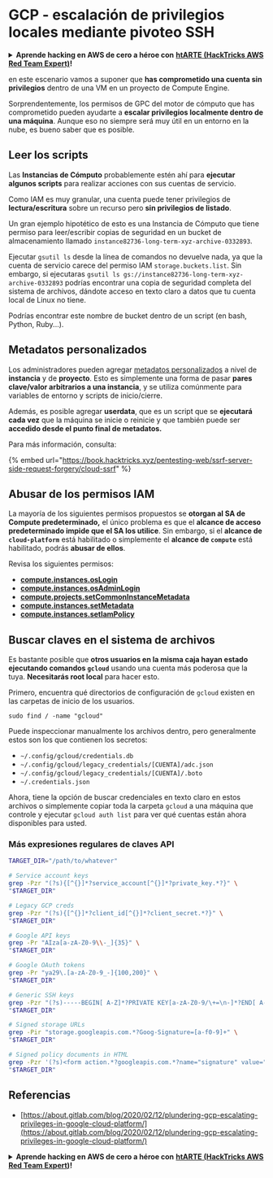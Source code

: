 # GCP - escalación de privilegios locales mediante pivoteo SSH

<details>

<summary><strong>Aprende hacking en AWS de cero a héroe con</strong> <a href="https://training.hacktricks.xyz/courses/arte"><strong>htARTE (HackTricks AWS Red Team Expert)</strong></a><strong>!</strong></summary>

Otras formas de apoyar a HackTricks:

* Si quieres ver a tu **empresa anunciada en HackTricks** o **descargar HackTricks en PDF**, consulta los [**PLANES DE SUSCRIPCIÓN**](https://github.com/sponsors/carlospolop)!
* Consigue el [**merchandising oficial de PEASS & HackTricks**](https://peass.creator-spring.com)
* Descubre [**La Familia PEASS**](https://opensea.io/collection/the-peass-family), nuestra colección de [**NFTs**](https://opensea.io/collection/the-peass-family) exclusivos
* **Únete al** 💬 [**grupo de Discord**](https://discord.gg/hRep4RUj7f) o al [**grupo de Telegram**](https://t.me/peass) o **sígueme** en **Twitter** 🐦 [**@carlospolopm**](https://twitter.com/carlospolopm)**.**
* **Comparte tus trucos de hacking enviando PRs a los repositorios de GitHub de** [**HackTricks**](https://github.com/carlospolop/hacktricks) y [**HackTricks Cloud**](https://github.com/carlospolop/hacktricks-cloud).

</details>

en este escenario vamos a suponer que **has comprometido una cuenta sin privilegios** dentro de una VM en un proyecto de Compute Engine.

Sorprendentemente, los permisos de GPC del motor de cómputo que has comprometido pueden ayudarte a **escalar privilegios localmente dentro de una máquina**. Aunque eso no siempre será muy útil en un entorno en la nube, es bueno saber que es posible.

## Leer los scripts <a href="#follow-the-scripts" id="follow-the-scripts"></a>

Las **Instancias de Cómputo** probablemente estén ahí para **ejecutar algunos scripts** para realizar acciones con sus cuentas de servicio.

Como IAM es muy granular, una cuenta puede tener privilegios de **lectura/escritura** sobre un recurso pero **sin privilegios de listado**.

Un gran ejemplo hipotético de esto es una Instancia de Cómputo que tiene permiso para leer/escribir copias de seguridad en un bucket de almacenamiento llamado `instance82736-long-term-xyz-archive-0332893`.

Ejecutar `gsutil ls` desde la línea de comandos no devuelve nada, ya que la cuenta de servicio carece del permiso IAM `storage.buckets.list`. Sin embargo, si ejecutaras `gsutil ls gs://instance82736-long-term-xyz-archive-0332893` podrías encontrar una copia de seguridad completa del sistema de archivos, dándote acceso en texto claro a datos que tu cuenta local de Linux no tiene.

Podrías encontrar este nombre de bucket dentro de un script (en bash, Python, Ruby...).

## Metadatos personalizados

Los administradores pueden agregar [metadatos personalizados](https://cloud.google.com/compute/docs/storing-retrieving-metadata#custom) a nivel de **instancia** y de **proyecto**. Esto es simplemente una forma de pasar **pares clave/valor arbitrarios a una instancia**, y se utiliza comúnmente para variables de entorno y scripts de inicio/cierre.

Además, es posible agregar **userdata**, que es un script que se **ejecutará cada vez** que la máquina se inicie o reinicie y que también puede ser **accedido desde el punto final de metadatos.**

Para más información, consulta:

{% embed url="https://book.hacktricks.xyz/pentesting-web/ssrf-server-side-request-forgery/cloud-ssrf" %}

## **Abusar de los permisos IAM**

La mayoría de los siguientes permisos propuestos se **otorgan al SA de Compute predeterminado,** el único problema es que el **alcance de acceso predeterminado impide que el SA los utilice**. Sin embargo, si el **alcance de `cloud-platform`** está habilitado o simplemente el **alcance de `compute`** está habilitado, podrás **abusar de ellos**.

Revisa los siguientes permisos:

* [**compute.instances.osLogin**](../../gcp-pentesting/gcp-privilege-escalation/gcp-compute-privesc/#compute.instances.oslogin)
* [**compute.instances.osAdminLogin**](../../gcp-pentesting/gcp-privilege-escalation/gcp-compute-privesc/#compute.instances.osadminlogin)
* [**compute.projects.setCommonInstanceMetadata**](../../gcp-pentesting/gcp-privilege-escalation/gcp-compute-privesc/#compute.projects.setcommoninstancemetadata)
* [**compute.instances.setMetadata**](../../gcp-pentesting/gcp-privilege-escalation/gcp-compute-privesc/#compute.instances.setmetadata)
* [**compute.instances.setIamPolicy**](../../gcp-pentesting/gcp-privilege-escalation/gcp-compute-privesc/#compute.instances.setiampolicy)

## Buscar claves en el sistema de archivos

Es bastante posible que **otros usuarios en la misma caja hayan estado ejecutando comandos `gcloud`** usando una cuenta más poderosa que la tuya. **Necesitarás root local** para hacer esto.

Primero, encuentra qué directorios de configuración de `gcloud` existen en las carpetas de inicio de los usuarios.
```
sudo find / -name "gcloud"
```
Puede inspeccionar manualmente los archivos dentro, pero generalmente estos son los que contienen los secretos:

* `~/.config/gcloud/credentials.db`
* `~/.config/gcloud/legacy_credentials/[CUENTA]/adc.json`
* `~/.config/gcloud/legacy_credentials/[CUENTA]/.boto`
* `~/.credentials.json`

Ahora, tiene la opción de buscar credenciales en texto claro en estos archivos o simplemente copiar toda la carpeta `gcloud` a una máquina que controle y ejecutar `gcloud auth list` para ver qué cuentas están ahora disponibles para usted.

### Más expresiones regulares de claves API
```bash
TARGET_DIR="/path/to/whatever"

# Service account keys
grep -Pzr "(?s){[^{}]*?service_account[^{}]*?private_key.*?}" \
"$TARGET_DIR"

# Legacy GCP creds
grep -Pzr "(?s){[^{}]*?client_id[^{}]*?client_secret.*?}" \
"$TARGET_DIR"

# Google API keys
grep -Pr "AIza[a-zA-Z0-9\\-_]{35}" \
"$TARGET_DIR"

# Google OAuth tokens
grep -Pr "ya29\.[a-zA-Z0-9_-]{100,200}" \
"$TARGET_DIR"

# Generic SSH keys
grep -Pzr "(?s)-----BEGIN[ A-Z]*?PRIVATE KEY[a-zA-Z0-9/\+=\n-]*?END[ A-Z]*?PRIVATE KEY-----" \
"$TARGET_DIR"

# Signed storage URLs
grep -Pir "storage.googleapis.com.*?Goog-Signature=[a-f0-9]+" \
"$TARGET_DIR"

# Signed policy documents in HTML
grep -Pzr '(?s)<form action.*?googleapis.com.*?name="signature" value=".*?">' \
"$TARGET_DIR"
```
## Referencias

* [https://about.gitlab.com/blog/2020/02/12/plundering-gcp-escalating-privileges-in-google-cloud-platform/](https://about.gitlab.com/blog/2020/02/12/plundering-gcp-escalating-privileges-in-google-cloud-platform/)

<details>

<summary><strong>Aprende hacking en AWS de cero a héroe con</strong> <a href="https://training.hacktricks.xyz/courses/arte"><strong>htARTE (HackTricks AWS Red Team Expert)</strong></a><strong>!</strong></summary>

Otras formas de apoyar a HackTricks:

* Si quieres ver a tu **empresa anunciada en HackTricks** o **descargar HackTricks en PDF** consulta los [**PLANES DE SUSCRIPCIÓN**](https://github.com/sponsors/carlospolop)!
* Consigue el [**merchandising oficial de PEASS & HackTricks**](https://peass.creator-spring.com)
* Descubre [**La Familia PEASS**](https://opensea.io/collection/the-peass-family), nuestra colección de [**NFTs**](https://opensea.io/collection/the-peass-family) exclusivos
* **Únete al** 💬 [**grupo de Discord**](https://discord.gg/hRep4RUj7f) o al [**grupo de telegram**](https://t.me/peass) o **sígueme** en **Twitter** 🐦 [**@carlospolopm**](https://twitter.com/carlospolopm)**.**
* **Comparte tus trucos de hacking enviando PRs a los repositorios de GitHub** [**HackTricks**](https://github.com/carlospolop/hacktricks) y [**HackTricks Cloud**](https://github.com/carlospolop/hacktricks-cloud).

</details>
